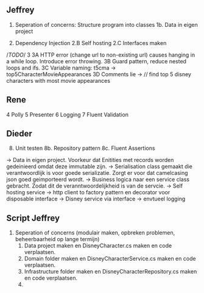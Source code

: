 ﻿Jeffrey
--------------

1. Seperation of concerns: Structure program into classes
1b. Data in eigen project

2. Dependency Injection
2.B Self hosting
2.C Interfaces maken

/*TODO*/
3
3A HTTP error (change url to non-existing url) causes hanging in a while loop. Introduce error throwing.
3B Guard pattern, reduce nested loops and ifs.
3C Variable naming: t5cma -> top5CharacterMovieAppearances
3D Comments lie -> // find top 5 disney characters with most movie appearances

Rene
--------------

4 Polly
5 Presenter
6 Logging
7 Fluent Validation

Dieder
--------------

8. Unit testen
8b. Repository pattern
8c. Fluent Assertions

-> Data in eigen project. Voorkeur dat Enitities met records worden gedeinieerd omdat deze immutable zijn.
-> Serialisation class gemaakt die verantwoordlijk is voor goede serializatie. Zorgt er voor dat camelcasing json goed geimporteerd wordt.
-> Business logica naar een service class gebracht. Zodat dit de veranntwoordelijkheid is van de servcie.
-> Self hosting service
-> http client to factory pattern en decorator voor disposable interface
-> Disney service via interface
-> envtueel logging

## Script Jeffrey

1. Seperation of concerns (modulair maken, opbreken problemen, beheerbaarheid op lange termijn)
    1. Data project maken en DisneyCharacter.cs maken en code verplaatsen.
    2. Domain folder maken en DisneyCharacterService.cs maken en code verplaatsen.
    3. Infrastructure folder maken en DisneyCharacterRepository.cs maken en code verplaatsen.
    4. 

